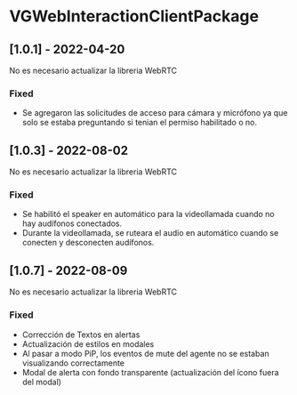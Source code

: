 # VGWebInteractionClientPackage

## [1.0.1] - 2022-04-20
No es necesario actualizar la libreria WebRTC

### Fixed
- Se agregaron las solicitudes de acceso para cámara y micrófono ya que solo se estaba preguntando si tenian el permiso habilitado o no.

## [1.0.3] - 2022-08-02
No es necesario actualizar la libreria WebRTC

### Fixed
- Se habilitó el speaker en automático para la videollamada cuando no hay audífonos conectados.
- Durante la videollamada, se ruteara el audio en automático cuando se conecten y desconecten audífonos. 

## [1.0.7] - 2022-08-09
No es necesario actualizar la libreria WebRTC

### Fixed
- Corrección de Textos en alertas
- Actualización de estilos en modales
- Al pasar a modo PiP, los eventos de mute del agente no se estaban visualizando correctamente
- Modal de alerta con fondo transparente (actualización del ícono fuera del modal)
